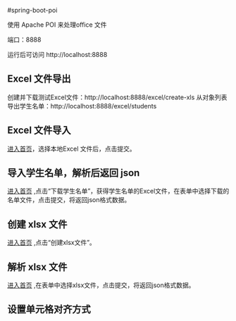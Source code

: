 #spring-boot-poi

使用 Apache POI 来处理office 文件

端口：8888

运行后可访问 http://localhost:8888

## Excel 文件导出
创建并下载测试Excel文件：http://localhost:8888/excel/create-xls
从对象列表导出学生名单：http://localhost:8888/excel/students

## Excel 文件导入
[进入首页](http://localhost:8888)，选择本地Excel 文件后，点击提交。

## 导入学生名单，解析后返回 json
[进入首页](http://localhost:8888) ,点击“下载学生名单”，获得学生名单的Excel文件，在表单中选择下载的名单文件，点击提交，将返回json格式数据。

## 创建 xlsx 文件
[进入首页](http://localhost:8888) ,点击“创建xlsx文件”。

## 解析 xlsx 文件
[进入首页](http://localhost:8888) ,在表单中选择xlsx文件，点击提交，将返回json格式数据。

## 设置单元格对齐方式